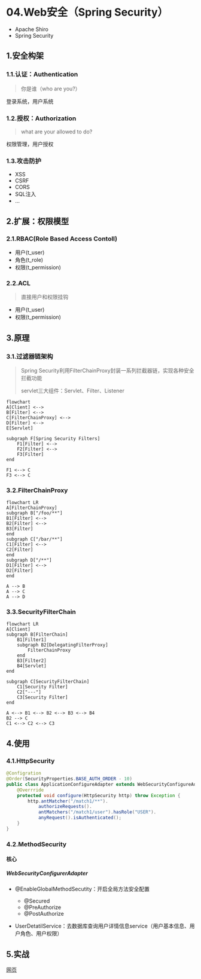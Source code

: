 # 04.Web安全（Spring Security）

- Apache Shiro
- Spring Security

## 1.安全构架

### 1.1.认证：Authentication

>  你是谁（who are you?）

登录系统，用户系统

### 1.2.授权：Authorization

>  what are your allowed to do?

权限管理，用户授权

### 1.3.攻击防护

- XSS
- CSRF
- CORS
- SQL注入
- ...

## 2.扩展：权限模型

### 2.1.RBAC(Role Based Access Contoll)

- 用户(t_user)
- 角色(t_role)
- 权限(t_permission)

### 2.2.ACL

> 直接用户和权限挂钩

- 用户(t_user)
- 权限(t_permission)

## 3.原理

### 3.1.过滤器链架构

> Spring Security利用FilterChainProxy封装一系列拦截器链，实现各种安全拦截功能
>
> servlet三大组件：Servlet、Filter、Listener

```mermaid
flowchart
A[Client] <--> 
B[Filter] <--> 
C[FilterChainProxy] <--> 
D[Filter] <--> 
E[Servlet]

subgraph F[Spring Security Filters]
	F1[Filter] <--> 
	F2[Filter] <--> 
	F3[Filter]
end

F1 <--> C
F3 <--> C
```

### 3.2.FilterChainProxy

```mermaid
flowchart LR
A[FilterChainProxy]
subgraph B["/foo/**"]
B1[Filter] <-->
B2[Filter] <-->
B3[Filter]
end
subgraph C["/bar/**"]
C1[Filter] <-->
C2[Filter]
end
subgraph D["/**"]
D1[Filter] <-->
D2[Filter]
end

A --> B
A --> C
A --> D
```

 

### 3.3.SecurityFilterChain

```mermaid
flowchart LR
A[Client]
subgraph B[FilterChain]
    B1[Filter1]
    subgraph B2[DelegatingFilterProxy]
    	FilterChainProxy
    end
    B3[Filter2]
    B4[Servlet]
end

subgraph C[SecurityFilterChain]
	C1[Security Filter]
	C2["---"]
	C3[Security Filter]
end

A <--> B1 <--> B2 <--> B3 <--> B4
B2 --> C
C1 <--> C2 <--> C3
```

## 4.使用

### 4.1.HttpSecurity

```java
@Configration
@Order(SecurityProperties.BASE_AUTH_ORDER - 10)
public class ApplicationConfigureAdapter extends WebSecurityConfigureAdapter {
    @Overrride
    protected void configure(HttpSecurity http) throw Exception {
        http.antMatcher("/match1/**").
            authorizeRequests().
            antMatchers("/match1/user").hasRole("USER").
            anyRequest().isAuthenticated();
    }
}
```

### 4.2.MethodSecurity

####  核心

##### WebSecurityConfigurerAdapter

- @EnableGlobalMethodSecutity：开启全局方法安全配置
  - @Secured
  - @PreAuthorize
  - @PostAuthorize

- UserDetatilService：去数据库查询用户详情信息service（用户基本信息、用户角色、用户权限）

## 5.实战

[网页](https://www.bilibili.com/video/BV1Es4y1q7Bf?p=81&spm_id_from=pageDriver&vd_source=5130b9290d02c548b42330a7df26470d)

